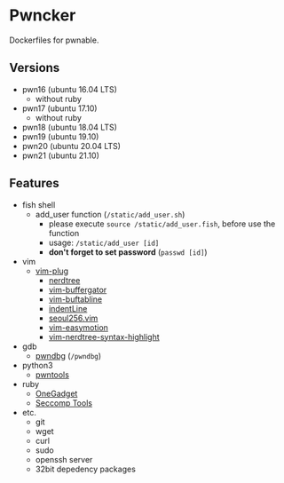 # Pwncker

Dockerfiles for pwnable.

## Versions

- pwn16 (ubuntu 16.04 LTS)
  - without ruby
- pwn17 (ubuntu 17.10)
  - without ruby
- pwn18 (ubuntu 18.04 LTS)
- pwn19 (ubuntu 19.10)
- pwn20 (ubuntu 20.04 LTS)
- pwn21 (ubuntu 21.10)

## Features

- fish shell
  - add\_user function (`/static/add_user.sh`)
    - please execute `source /static/add_user.fish`, before use the function
    - usage: `/static/add_user [id]`
    - **don't forget to set password** (`passwd [id]`)
- vim
  - [vim-plug](https://github.com/junegunn/vim-plug)
    - [nerdtree](https://github.com/preservim/nerdtree)
    - [vim-buffergator](https://github.com/jeetsukumaran/vim-buffergator)
    - [vim-buftabline](https://github.com/ap/vim-buftabline)
    - [indentLine](https://github.com/Yggdroot/indentLine)
    - [seoul256.vim](https://github.com/junegunn/seoul256.vim)
    - [vim-easymotion](https://github.com/easymotion/vim-easymotion)
    - [vim-nerdtree-syntax-highlight](https://github.com/tiagofumo/vim-nerdtree-syntax-highlight)
- gdb
  - [pwndbg](https://github.com/pwndbg/pwndbg) (`/pwndbg`)
- python3
  - [pwntools](https://github.com/Gallopsled/pwntools)
- ruby
  - [OneGadget](https://github.com/david942j/one_gadget)
  - [Seccomp Tools](https://github.com/david942j/seccomp-tools)
- etc.
  - git
  - wget
  - curl
  - sudo
  - openssh server
  - 32bit depedency packages

